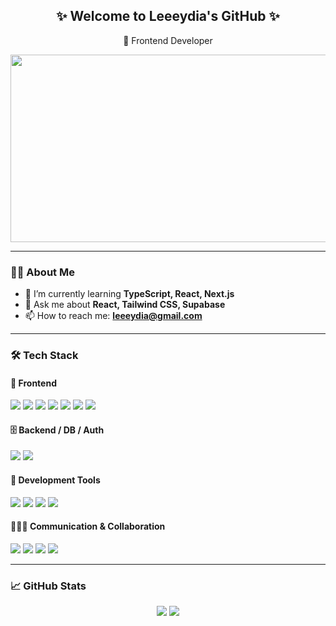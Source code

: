 <h2 align="center">✨ Welcome to Leeeydia's GitHub ✨</h2>
<p align="center">
  🌱 Frontend Developer <br />
</p>


<a href="https://www.gitanimals.org/en_US?utm_medium=image&utm_source=Leeeydia&utm_content=farm">
<img
  src="https://render.gitanimals.org/farms/Leeeydia"
  width="600"
  height="300"
/>
</a>

---

### 👩‍💻 About Me

- 🌱 I’m currently learning **TypeScript, React, Next.js**
- 💬 Ask me about **React, Tailwind CSS, Supabase**
- 📫 How to reach me: **leeeydia@gmail.com**

---

### 🛠 Tech Stack

#### 🎨 Frontend
<p>
  <img src="https://img.shields.io/badge/HTML5-E34F26?style=for-the-badge&logo=html5&logoColor=white" />
  <img src="https://img.shields.io/badge/CSS3-1572B6?style=for-the-badge&logo=css3&logoColor=white" />
  <img src="https://img.shields.io/badge/JavaScript-F7DF1E?style=for-the-badge&logo=javascript&logoColor=black" />
  <img src="https://img.shields.io/badge/TypeScript-3178C6?style=for-the-badge&logo=typescript&logoColor=white" />
  <img src="https://img.shields.io/badge/React-61DAFB?style=for-the-badge&logo=react&logoColor=black" />
  <img src="https://img.shields.io/badge/Next.js-000000?style=for-the-badge&logo=nextdotjs&logoColor=white" />
  <img src="https://img.shields.io/badge/TailwindCSS-38B2AC?style=for-the-badge&logo=tailwindcss&logoColor=white" />
</p>

#### 🗄 Backend / DB / Auth
<p>
  <img src="https://img.shields.io/badge/Supabase-3ECF8E?style=for-the-badge&logo=supabase&logoColor=white" />
  <img src="https://img.shields.io/badge/Firebase-FFCA28?style=for-the-badge&logo=firebase&logoColor=black" />
</p>

#### 🔧 Development Tools
<p>
  <img src="https://img.shields.io/badge/VSCode-007ACC?style=for-the-badge&logo=visualstudiocode&logoColor=white" />
  <img src="https://img.shields.io/badge/Git-F05032?style=for-the-badge&logo=git&logoColor=white" />
  <img src="https://img.shields.io/badge/GitHub-181717?style=for-the-badge&logo=github&logoColor=white" />
  <img src="https://img.shields.io/badge/Vercel-000000?style=for-the-badge&logo=vercel&logoColor=white" />
</p>

#### 🧑‍🤝‍🧑 Communication & Collaboration
<p>
  <img src="https://img.shields.io/badge/Notion-000000?style=for-the-badge&logo=notion&logoColor=white" />
  <img src="https://img.shields.io/badge/Slack-4A154B?style=for-the-badge&logo=slack&logoColor=white" />
  <img src="https://img.shields.io/badge/Discord-5865F2?style=for-the-badge&logo=discord&logoColor=white" />
  <img src="https://img.shields.io/badge/Jira-0052CC?style=for-the-badge&logo=jira&logoColor=white" />
  
</p>

---

### 📈 GitHub Stats

<p align="center">
  <img src="https://github-readme-stats.vercel.app/api?username=Leeeydia&show_icons=true&theme=radical" />
  <img src="https://github-readme-stats.vercel.app/api/top-langs/?username=Leeeydia&layout=compact&theme=radical" />
</p>
